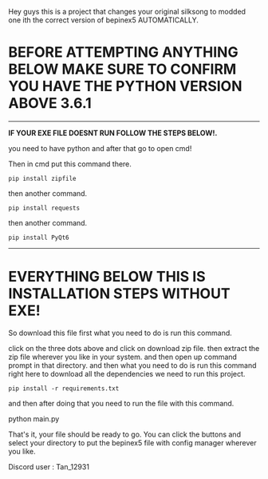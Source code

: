 Hey guys this is a project that changes your original silksong to modded one ith the correct version of bepinex5 AUTOMATICALLY.

# BEFORE ATTEMPTING ANYTHING BELOW MAKE SURE TO CONFIRM YOU HAVE THE PYTHON VERSION ABOVE 3.6.1
----------------------------------------------------------
**IF YOUR EXE FILE DOESNT RUN FOLLOW THE STEPS BELOW!.**

you need to have python and after that go to open cmd!

Then in cmd put this command there.

```pip install zipfile```

then another command.

```pip install requests```

then another command.

```pip install PyQt6```

--------------------------------------------------------------

# **EVERYTHING BELOW THIS IS INSTALLATION STEPS WITHOUT EXE!**

So download this file first what you need to do is run this command.

click on the three dots above and click on download zip file.
then extract the zip file wherever you like in your system.
and then open up command prompt in that directory.
and then what you need to do is run this command right here to download all the dependencies we need to run this project.

```pip install -r requirements.txt```

and then after doing that you need to run the file with this command.

python main.py

That's it, your file should be ready to go. You can click the buttons and select your directory to put the bepinex5 file with config manager wherever you like.

Discord user : Tan_12931
